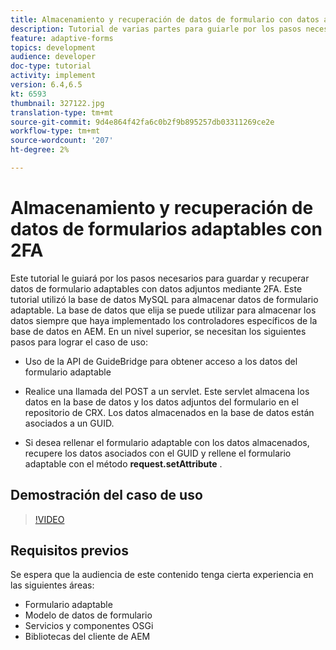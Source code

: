 ```yaml
---
title: Almacenamiento y recuperación de datos de formulario con datos adjuntos de la base de datos MySQL
description: Tutorial de varias partes para guiarle por los pasos necesarios para almacenar y recuperar datos de formulario con datos adjuntos
feature: adaptive-forms
topics: development
audience: developer
doc-type: tutorial
activity: implement
version: 6.4,6.5
kt: 6593
thumbnail: 327122.jpg
translation-type: tm+mt
source-git-commit: 9d4e864f42fa6c0b2f9b895257db03311269ce2e
workflow-type: tm+mt
source-wordcount: '207'
ht-degree: 2%

---
```



# Almacenamiento y recuperación de datos de formularios adaptables con 2FA

Este tutorial le guiará por los pasos necesarios para guardar y recuperar datos de formulario adaptables con datos adjuntos mediante 2FA. Este tutorial utilizó la base de datos MySQL para almacenar datos de formulario adaptable. La base de datos que elija se puede utilizar para almacenar los datos siempre que haya implementado los controladores específicos de la base de datos en AEM. En un nivel superior, se necesitan los siguientes pasos para lograr el caso de uso:

* Uso de la API de GuideBridge para obtener acceso a los datos del formulario adaptable

* Realice una llamada del POST a un servlet. Este servlet almacena los datos en la base de datos y los datos adjuntos del formulario en el repositorio de CRX. Los datos almacenados en la base de datos están asociados a un GUID.

* Si desea rellenar el formulario adaptable con los datos almacenados, recupere los datos asociados con el GUID y rellene el formulario adaptable con el método **request.setAttribute** .

## Demostración del caso de uso

>[!VIDEO](https://video.tv.adobe.com/v/327122?quality=9&learn=on)

## Requisitos previos

Se espera que la audiencia de este contenido tenga cierta experiencia en las siguientes áreas:

* Formulario adaptable
* Modelo de datos de formulario
* Servicios y componentes OSGi
* Bibliotecas del cliente de AEM

